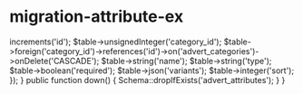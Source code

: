 # migration-attribute-ex

<?php

use Illuminate\Support\Facades\Schema;
use Illuminate\Database\Schema\Blueprint;
use Illuminate\Database\Migrations\Migration;

class CreateAdvertAttributesTable extends Migration
{
    public function up()
    {
        Schema::create('advert_attributes', function (Blueprint $table) {
            $table->increments('id');
            $table->unsignedInteger('category_id');
            $table->foreign('category_id')->references('id')->on('advert_categories')->onDelete('CASCADE');
            $table->string('name');
            $table->string('type');
            $table->boolean('required');
            $table->json('variants');
            $table->integer('sort');
        });
    }

    public function down()
    {
        Schema::dropIfExists('advert_attributes');
    }
}
